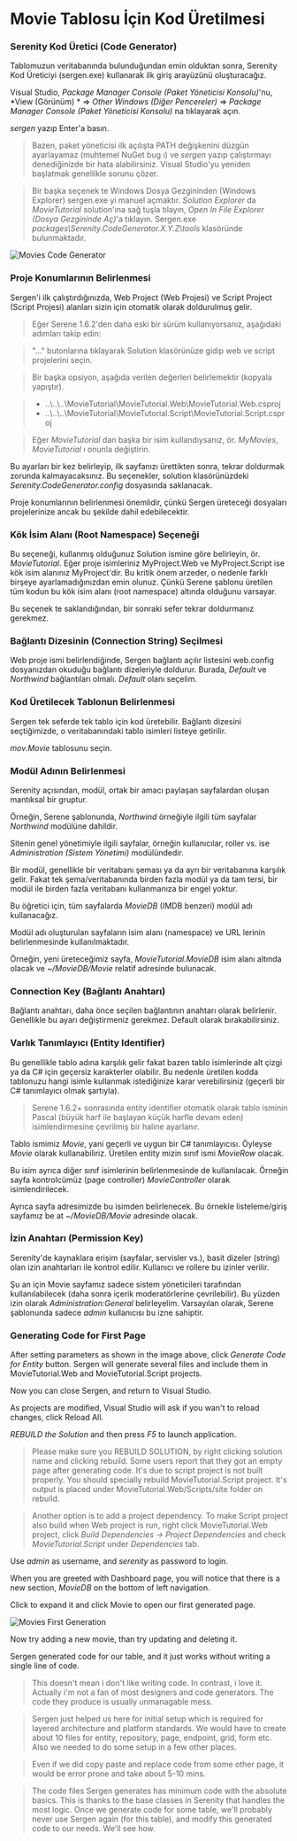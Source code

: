 
# Movie Tablosu İçin Kod Üretilmesi

### Serenity Kod Üretici (Code Generator)

Tablomuzun veritabanında bulunduğundan emin olduktan sonra, Serenity Kod Üreticiyi (sergen.exe) kullanarak ilk giriş arayüzünü oluşturacağız.

Visual Studio, *Package Manager Console (Paket Yöneticisi Konsolu)*'nu, *View (Görünüm) * => *Other Windows (Diğer Pencereler)* => *Package Manager Console (Paket Yöneticisi Konsolu)* na tıklayarak açın.

*sergen* yazıp Enter'a basın.

> Bazen, paket yöneticisi ilk açılışta PATH değişkenini düzgün ayarlayamaz (muhtemel NuGet bug ı) ve *sergen* yazıp çalıştırmayı denediğinizde bir hata alabilirsiniz. Visual Studio'yu yeniden başlatmak genellikle sorunu çözer. 

> Bir başka seçenek te Windows Dosya Gezgininden (Windows Explorer) sergen.exe yi manuel açmaktır. *Solution Explorer* da *MovieTutorial* solution'ına sağ tuşla tılayın, *Open In File Explorer (Dosya Gezgininde Aç)*'a tıklayın. Sergen.exe
*packages\Serenity.CodeGenerator.X.Y.Z\tools* klasöründe bulunmaktadır.

![Movies Code Generator](img/movies_code_generator.png)


### Proje Konumlarının Belirlenmesi

Sergen'i ilk çalıştırdığınızda, Web Project (Web Projesi) ve Script Project (Script Projesi) alanları sizin için otomatik olarak doldurulmuş gelir. 

> Eğer Serene 1.6.2'den daha eski bir sürüm kullanıyorsanız, aşağıdaki adımları takip edin:

> "..." butonlarına tıklayarak Solution klasörünüze gidip web ve script projelerini seçin.

> Bir başka opsiyon, aşağıda verilen değerleri belirlemektir (kopyala yapıştır).

> * ..\\..\\..\\MovieTutorial\\MovieTutorial.Web\\MovieTutorial.Web.csproj
> * ..\\..\\..\\MovieTutorial\\MovieTutorial.Script\\MovieTutorial.Script.csproj
 
> Eğer *MovieTutorial* dan başka bir isim kullandıysanız, ör. *MyMovies*, *MovieTutorial* ı onunla değiştirin.

Bu ayarları bir kez belirleyip, ilk sayfanızı ürettikten sonra, tekrar doldurmak zorunda kalmayacaksınız. Bu seçenekler, solution klasörünüzdeki *Serenity.CodeGenerator.config* dosyasında saklanacak.

Proje konumlarının belirlenmesi önemlidir, çünkü Sergen üreteceği dosyaları projelerinize ancak bu şekilde dahil edebilecektir.

### Kök İsim Alanı (Root Namespace) Seçeneği

Bu seçeneği, kullanmış olduğunuz Solution ismine göre belirleyin, ör. *MovieTutorial*. Eğer proje isimleriniz MyProject.Web ve MyProject.Script ise kök isim alanınız MyProject'dir. Bu kritik önem arzeder, o nedenle farklı birşeye ayarlamadığınızdan emin olunuz. Çünkü Serene şablonu üretilen tüm kodun bu kök isim alanı (root namespace) altında olduğunu varsayar.

Bu seçenek te saklandığından, bir sonraki sefer tekrar doldurmanız gerekmez.


### Bağlantı Dizesinin (Connection String) Seçilmesi

Web proje ismi belirlendiğinde, Sergen bağlantı açılır listesini web.config dosyanızdan okuduğu bağlantı dizeleriyle doldurur. Burada, *Default* ve *Northwind* bağlantıları olmalı. *Default* olanı seçelim.


### Kod Üretilecek Tablonun Belirlenmesi

Sergen tek seferde tek tablo için kod üretebilir. Bağlantı dizesini seçtiğimizde,  o veritabanındaki tablo isimleri listeye getirilir.

*mov.Movie* tablosunu seçin.

### Modül Adının Belirlenmesi

Serenity açısından, modül, ortak bir amacı paylaşan sayfalardan oluşan mantıksal bir gruptur. 

Örneğin, Serene şablonunda, *Northwind* örneğiyle ilgili tüm sayfalar *Northwind* modülüne dahildir. 

Sitenin genel yönetimiyle ilgili sayfalar, örneğin kullanıcılar, roller vs. ise *Administration (Sistem Yönetimi)* modülündedir. 

Bir modül, genellikle bir veritabanı şeması ya da ayrı bir veritabanına karşılık gelir. Fakat tek şema/veritabanında birden fazla modül ya da tam tersi, bir modül ile birden fazla veritabanı kullanmanıza bir engel yoktur.

Bu öğretici için, tüm sayfalarda *MovieDB* (IMDB benzeri) modül adı kullanacağız.

Modül adı oluşturulan sayfaların isim alanı (namespace) ve URL lerinin belirlenmesinde kullanılmaktadır.

Örneğin, yeni üreteceğimiz sayfa, *MovieTutorial.MovieDB* isim alanı altında olacak ve *~/MovieDB/Movie* relatif adresinde bulunacak.


### Connection Key (Bağlantı Anahtarı)

Bağlantı anahtarı, daha önce seçilen bağlantının anahtarı olarak belirlenir. Genellikle bu ayarı değiştirmeniz gerekmez. Default olarak bırakabilirsiniz.


### Varlık Tanımlayıcı (Entity Identifier)

Bu genellikle tablo adına karşılık gelir fakat bazen tablo isimlerinde alt çizgi ya da C# için geçersiz karakterler olabilir. Bu nedenle üretilen kodda tablonuzu hangi isimle kullanmak istediğinize karar verebilirsiniz (geçerli bir C# tanımlayıcı olmak şartıyla).

> Serene 1.6.2+ sonrasında entity identifier otomatik olarak tablo isminin Pascal (büyük harf ile başlayan küçük harfle devam eden) isimlendirmesine çevrilmiş bir haline ayarlanır.

Tablo ismimiz *Movie*, yani geçerli ve uygun bir C# tanımlayıcısı. Öyleyse *Movie* olarak kullanabiliriz. Üretilen entity mizin sınıf ismi *MovieRow* olacak.

Bu isim ayrıca diğer sınıf isimlerinin belirlenmesinde de kullanılacak. Örneğin sayfa kontrolcümüz (page controller) *MovieController* olarak isimlendirilecek.

Ayrıca sayfa adresimizde bu isimden belirlenecek. Bu örnekle listeleme/giriş sayfamız be at *~/MovieDB/Movie* adresinde olacak.


### İzin Anahtarı (Permission Key)

Serenity'de kaynaklara erişim (sayfalar, servisler vs.), basit dizeler (string) olan izin anahtarları ile kontrol edilir. Kullanıcı ve rollere bu izinler verilir.

Şu an için Movie sayfamız sadece sistem yöneticileri tarafından kullanılabilecek (daha sonra içerik moderatörlerine çevrilebilir). Bu yüzden izin olarak *Administration:General* belirleyelim. Varsayılan olarak, Serene şablonunda sadece *admin* kullanıcısı bu izne sahiptir.


### Generating Code for First Page

After setting parameters as shown in the image above, click *Generate Code for Entity* button. Sergen will generate several files and include them in MovieTutorial.Web and MovieTutorial.Script projects.

Now you can close Sergen, and return to Visual Studio.

As projects are modified, Visual Studio will ask if you wan't to reload changes, click Reload All.

*REBUILD the Solution* and then press *F5* to launch application.

> Please make sure you REBUILD SOLUTION, by right clicking solution name and clicking rebuild. Some users report that they got an empty page after generating code. It's due to script project is not built properly. You should specially rebuild MovieTutorial.Script project. It's output is placed under MovieTutorial.Web/Scripts/site folder on rebuild.

> Another option is to add a project dependency. To make Script project also build when Web project is run, right click MovieTutorial.Web project, click *Build Dependencies -> Project Dependencies* and check *MovieTutorial.Script* under *Dependencies* tab.

Use *admin* as username, and *serenity* as password to login.

When you are greeted with Dashboard page, you will notice that there is a new section, *MovieDB* on the bottom of left navigation. 

Click to expand it and click Movie to open our first generated page.

![Movies First Generation](img/movies_first_generation.png)

Now try adding a new movie, than try updating and deleting it.

Sergen generated code for our table, and it just works without writing a single line of code.

> This doesn't mean i don't like writing code. In contrast, i love it. Actually i'm not a fan of most designers and code generators. The code they produce is usually unmanagable mess. 

> Sergen just helped us here for initial setup which is required for layered architecture and platform standards. We would have to create about 10 files for entity, repository, page, endpoint, grid, form etc. Also we needed to do some setup in a few other places.

> Even if we did copy paste and replace code from some other page, it would be error prone and take about 5-10 mins.

> The code files Sergen generates has minimum code with the absolute basics. This is thanks to the base classes in Serenity that handles the most logic. Once we generate code for some table, we'll probably never use Sergen again (for this table), and modify this generated code to our needs. We'll see how.